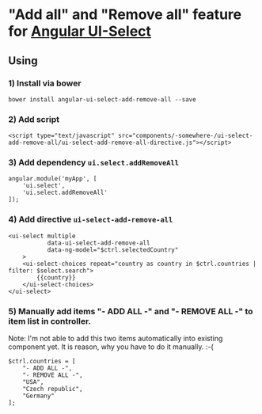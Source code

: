"Add all" and "Remove all" feature for [Angular UI-Select](https://github.com/angular-ui/ui-select)
==========================================================

Using
-----
### 1) Install via bower
    bower install angular-ui-select-add-remove-all --save

### 2) Add script

	<script type="text/javascript" src="components/-somewhere-/ui-select-add-remove-all/ui-select-add-remove-all-directive.js"></script>

### 3) Add dependency `ui.select.addRemoveAll`

	angular.module('myApp', [
		'ui.select',
		'ui.select.addRemoveAll'
	]);

### 4) Add directive `ui-select-add-remove-all`

	<ui-select multiple
	           data-ui-select-add-remove-all
			   data-ng-model="$ctrl.selectedCountry"
		>
		<ui-select-choices repeat="country as country in $ctrl.countries | filter: $select.search">
			{{country}}
		</ui-select-choices>
	</ui-select>

### 5) Manually add items "- ADD ALL -" and "- REMOVE ALL -" to item list in controller.

Note: I'm not able to add this two items automatically into existing component yet. It is reason, why you have to do it manually. :-(

	$ctrl.countries = [
		"- ADD ALL -",
		"- REMOVE ALL -",
		"USA",
		"Czech republic",
		"Germany"
	];
	
	
